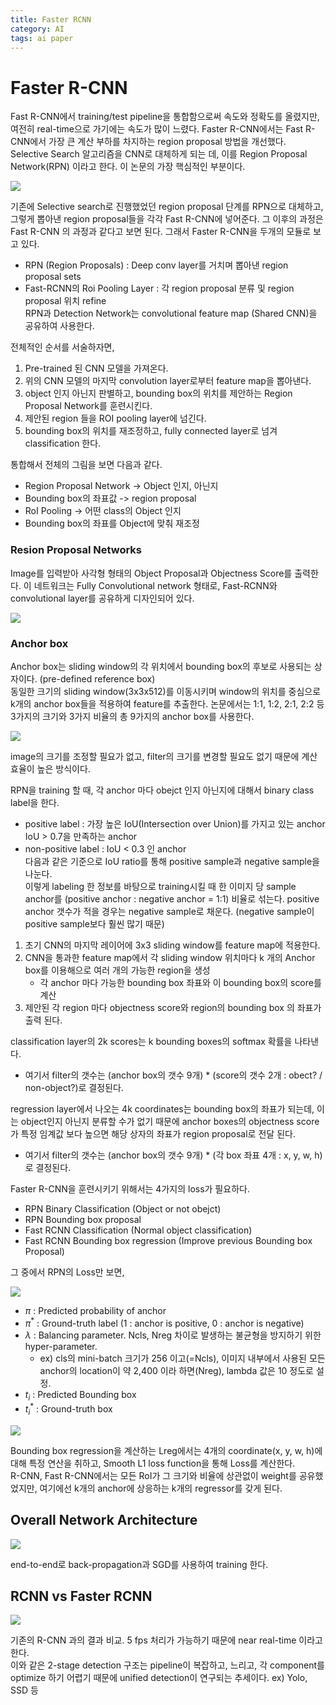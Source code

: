 ```yaml
---
title: Faster RCNN
category: AI
tags: ai paper
---
```

# Faster R-CNN

Fast R-CNN에서 training/test pipeline을 통합함으로써 속도와 정확도를 올렸지만, 여전히 real-time으로 가기에는 속도가 많이 느렸다. Faster R-CNN에서는 Fast R-CNN에서 가장 큰 계산 부하를 차지하는 region proposal 방법을 개선했다. Selective Search 알고리즘을 CNN로 대체하게 되는 데, 이를 Region Proposal Network(RPN) 이라고 한다. 이 논문의 가장 핵심적인 부분이다.

![](/assets/images/20-04-20-faster-rcnn-2021-11-02-11-14-15.png)

기존에 Selective search로 진행했었던 region proposal 단계를 RPN으로 대체하고, 그렇게 뽑아낸 region proposal들을 각각 Fast R-CNN에 넣어준다. 그 이후의 과정은 Fast R-CNN 의 과정과 같다고 보면 된다. 그래서 Faster R-CNN을 두개의 모듈로 보고 있다.  
  - RPN (Region Proposals) : Deep conv layer를 거치며 뽑아낸 region proposal sets  
  - Fast-RCNN의 Roi Pooling Layer : 각 region proposal 분류 및 region proposal 위치 refine  
RPN과 Detection Network는 convolutional feature map (Shared CNN)을 공유하여 사용한다.  
  
전체적인 순서를 서술하자면,  
 1. Pre-trained 된 CNN 모델을 가져온다.  
 2. 위의 CNN 모델의 마지막 convolution layer로부터 feature map을 뽑아낸다.  
 3. object 인지 아닌지 판별하고, bounding box의 위치를 제안하는 Region Proposal Network를 훈련시킨다.  
 4. 제안된 region 들을 ROI pooling layer에 넘긴다.  
 5. bounding box의 위치를 재조정하고, fully connected layer로 넘겨 classification 한다.

<!--more-->

통합해서 전체의 그림을 보면 다음과 같다.   
- Region Proposal Network -> Object 인지, 아닌지
- Bounding box의 좌표값 -> region proposal 
- RoI Pooling -> 어떤 class의 Object 인지
- Bounding box의 좌표를 Object에 맞춰 재조정
  
### Resion Proposal Networks  

Image를 입력받아 사각형 형태의 Object Proposal과 Objectness Score를 출력한다. 이 네트워크는 Fully Convolutional network 형태로, Fast-RCNN와 convolutional layer를 공유하게 디자인되어 있다.

![](/assets/images/20-04-20-faster-rcnn-2021-11-02-11-14-31.png)

### Anchor box

Anchor box는 sliding window의 각 위치에서 bounding box의 후보로 사용되는 상자이다. (pre-defined reference box)  
동일한 크기의 sliding window(3x3x512)를 이동시키며 window의 위치를 중심으로 k개의 anchor box들을 적용하여 feature를 추출한다. 논문에서는 1:1, 1:2, 2:1, 2:2 등 3가지의 크기와 3가지 비율의 총 9가지의  anchor box를 사용한다.

![](/assets/images/20-04-20-faster-rcnn-2021-11-02-11-14-37.png)

image의 크기를 조정할 필요가 없고, filter의 크기를 변경할 필요도 없기 때문에 계산효율이 높은 방식이다.  
  
RPN을 training 할 때, 각 anchor 마다 obejct 인지 아닌지에 대해서 binary class label을 한다.  
 - positive label :  가장 높은 IoU(Intersection over Union)를 가지고 있는 anchor  
                             IoU > 0.7을 만족하는 anchor  
  - non-positive label : IoU < 0.3 인 anchor  
다음과 같은 기준으로 IoU ratio를 통해 positive sample과 negative sample을 나눈다.  
이렇게 labeling 한 정보를 바탕으로 training시킬 때 한 이미지 당 sample anchor를 (positive anchor : negative anchor = 1:1) 비율로 섞는다. positive anchor 갯수가 적을 경우는 negative sample로 채운다. (negative sample이 positive sample보다 훨씬 많기 때문)  
  
1. 초기 CNN의 마지막 레이어에 3x3 sliding window를 feature map에 적용한다.  
2. CNN을 통과한 feature map에서 각 sliding window 위치마다 k 개의 Anchor box를 이용해으로 여러 개의 가능한 region을 생성  
   - 각 anchor 마다 가능한 bounding box 좌표와 이 bounding box의 score를 계산  
3. 제안된 각 region 마다 objectness score와 region의 bounding box 의 좌표가 출력 된다.  
  
classification layer의 2k scores는 k bounding boxes의 softmax 확률을 나타낸다.  
  - 여기서 filter의 갯수는 (anchor box의 갯수 9개) * (score의 갯수 2개 : obect? / non-object?)로 결정된다.  

regression layer에서 나오는 4k coordinates는 bounding box의 좌표가 되는데, 이는 object인지 아닌지 분류할 수가 없기 때문에 anchor boxes의 objectness score가 특정 임계값 보다 높으면 해당 상자의 좌표가 region proposal로 전달 된다.  
  - 여기서 filter의 갯수는 (anchor box의 갯수 9개) * (각 box 좌표 4개 : x, y, w, h)로 결정된다.  
  
Faster R-CNN을 훈련시키기 위해서는 4가지의 loss가 필요하다.  
 - RPN Binary Classification (Object or not obejct)  
 - RPN Bounding box proposal  
 - Fast RCNN Classification (Normal object classification)  
 - Fast RCNN Bounding box regression (Improve previous Bounding box Proposal)
  
그 중에서 RPN의 Loss만 보면,

![](/assets/images/20-04-20-faster-rcnn-rpn-loss.png)

- $\pi$ : Predicted probability of anchor  
- $\pi^*$ : Ground-truth label (1 : anchor is positive, 0 : anchor is negative)  
- $\lambda$ : Balancing parameter. Ncls, Nreg 차이로 발생하는 불균형을 방지하기 위한 hyper-parameter.  
  - ex) cls의 mini-batch 크기가 256 이고(=Ncls), 이미지 내부에서 사용된 모든 anchor의 location이 약 2,400 이라 하면(Nreg), lambda 값은 10 정도로 설정.
- $t_i$ : Predicted Bounding box  
- $t_i^*$ : Ground-truth box

![](/assets/images/20-04-20-faster-rcnn-bbox-loss.png)

 Bounding box regression을 계산하는 Lreg에서는 4개의 coordinate\(x, y, w, h\)에 대해 특정 연산을 취하고, Smooth L1 loss function을 통해 Loss를 계산한다.  
R-CNN, Fast R-CNN에서는 모든 RoI가 그 크기와 비율에 상관없이 weight를 공유했었지만, 여기에선 k개의 anchor에 상응하는 k개의 regressor를 갖게 된다.

## Overall Network Architecture

![](/assets/images/20-04-20-faster-rcnn-2021-11-02-11-15-20.png)

end-to-end로 back-propagation과  SGD를 사용하여 training 한다.

## RCNN vs Faster RCNN

![](/assets/images/20-04-20-faster-rcnn-2021-11-02-11-15-30.png)

기존의 R-CNN 과의 결과 비교.  5 fps 처리가 가능하기 때문에 near real-time 이라고 한다.  
이와 같은 2-stage detection 구조는 pipeline이 복잡하고, 느리고, 각 component를 optimize 하기 어렵기 때문에 unified detection이 연구되는 추세이다. ex) Yolo, SSD 등

